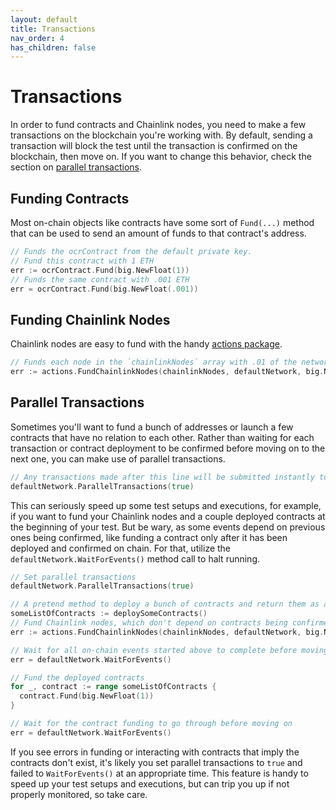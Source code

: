 ```yaml
---
layout: default
title: Transactions
nav_order: 4
has_children: false
---
```


# Transactions

In order to fund contracts and Chainlink nodes, you need to make a few transactions on the blockchain you're working with. By default, sending a transaction will block the test until the transaction is confirmed on the blockchain, then move on. If you want to change this behavior, check the section on [parallel transactions](#parallel-transactions).

## Funding Contracts

Most on-chain objects like contracts have some sort of `Fund(...)` method that can be used to send an amount of funds to that contract's address.

```go
// Funds the ocrContract from the default private key.
// Fund this contract with 1 ETH
err := ocrContract.Fund(big.NewFloat(1))
// Funds the same contract with .001 ETH
err = ocrContract.Fund(big.NewFloat(.001))
```

## Funding Chainlink Nodes

Chainlink nodes are easy to fund with the handy [actions package](https://pkg.go.dev/github.com/smartcontractkit/integrations-framework/actions).

```go
// Funds each node in the `chainlinkNodes` array with .01 of the network's native currency
err := actions.FundChainlinkNodes(chainlinkNodes, defaultNetwork, big.NewFloat(.01))
```

## Parallel Transactions

Sometimes you'll want to fund a bunch of addresses or launch a few contracts that have no relation to each other. Rather than waiting for each transaction or contract deployment to be confirmed before moving on to the next one, you can make use of parallel transactions.

```go
// Any transactions made after this line will be submitted instantly to the blockchain without waiting for previous ones.
defaultNetwork.ParallelTransactions(true)
```

This can seriously speed up some test setups and executions, for example, if you want to fund your Chainlink nodes and a couple deployed contracts at the beginning of your test. But be wary, as some events depend on previous ones being confirmed, like funding a contract only after it has been deployed and confirmed on chain. For that, utilize the `defaultNetwork.WaitForEvents()` method call to halt running.

```go
// Set parallel transactions
defaultNetwork.ParallelTransactions(true)

// A pretend method to deploy a bunch of contracts and return them as a list
someListOfContracts := deploySomeContracts()
// Fund Chainlink nodes, which don't depend on contracts being confirmed on chain
err := actions.FundChainlinkNodes(chainlinkNodes, defaultNetwork, big.NewFloat(.01))

// Wait for all on-chain events started above to complete before moving on
err = defaultNetwork.WaitForEvents()

// Fund the deployed contracts
for _, contract := range someListOfContracts {
  contract.Fund(big.NewFloat(1))
}

// Wait for the contract funding to go through before moving on
err = defaultNetwork.WaitForEvents()
```

If you see errors in funding or interacting with contracts that imply the contracts don't exist, it's likely you set parallel transactions to `true` and failed to `WaitForEvents()` at an appropriate time. This feature is handy to speed up your test setups and executions, but can trip you up if not properly monitored, so take care.